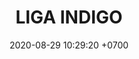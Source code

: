 ---
layout: 
permalink: 
categories: logos ligas
date: 2020-08-29 10:29:20 +0700
title: LIGA INDIGO
tag: 
color: black
background: '#5dI2A6'
maincover: /assets/logos/LIGA-INDIGO.png
nivel: PLATINO
rango: 1
color: grRed


---